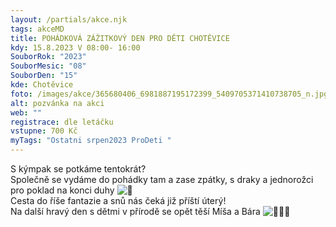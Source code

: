 ```yaml
---
layout: /partials/akce.njk
tags: akceMD
title: POHÁDKOVÁ ZÁŽITKOVÝ DEN PRO DĚTI CHOTĚVICE
kdy: 15.8.2023 V 08:00- 16:00
SouborRok: "2023"
SouborMesic: "08"
SouborDen: "15"
kde: Chotěvice
foto: /images/akce/365680406_6981887195172399_5409705371410738705_n.jpg
alt: pozvánka na akci
web: ""
registrace: dle letáčku
vstupne: 700 Kč
myTags: "Ostatni srpen2023 ProDeti "
---
```

<!--StartFragment-->

S kýmpak se potkáme tentokrát?\
Společně se vydáme do pohádky tam a zase zpátky, s draky a jednorožci pro poklad na konci duhy ![🌈](https://static.xx.fbcdn.net/images/emoji.php/v9/t13/1/16/1f308.png)\
Cesta do říše fantazie a snů nás čeká již příští úterý!\
Na další hravý den s dětmi v přírodě se opět těší Míša a Bára ![🙋🏻‍♀️](https://static.xx.fbcdn.net/images/emoji.php/v9/t65/1/16/1f64b_1f3fb_200d_2640.png)

<!--EndFragment-->
